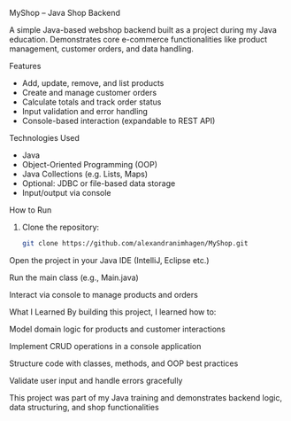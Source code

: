 MyShop – Java Shop Backend

A simple Java-based webshop backend built as a project during my Java education. Demonstrates core e-commerce functionalities like product management, customer orders, and data handling.

Features

- Add, update, remove, and list products  
- Create and manage customer orders  
- Calculate totals and track order status  
- Input validation and error handling  
- Console-based interaction (expandable to REST API)

Technologies Used

- Java  
- Object-Oriented Programming (OOP)  
- Java Collections (e.g. Lists, Maps)  
- Optional: JDBC or file-based data storage  
- Input/output via console

How to Run

1. Clone the repository:
   ```bash
   git clone https://github.com/alexandranimhagen/MyShop.git
Open the project in your Java IDE (IntelliJ, Eclipse etc.)

Run the main class (e.g., Main.java)

Interact via console to manage products and orders

What I Learned
By building this project, I learned how to:

Model domain logic for products and customer interactions

Implement CRUD operations in a console application

Structure code with classes, methods, and OOP best practices

Validate user input and handle errors gracefully

This project was part of my Java training and demonstrates backend logic, data structuring, and shop functionalities

